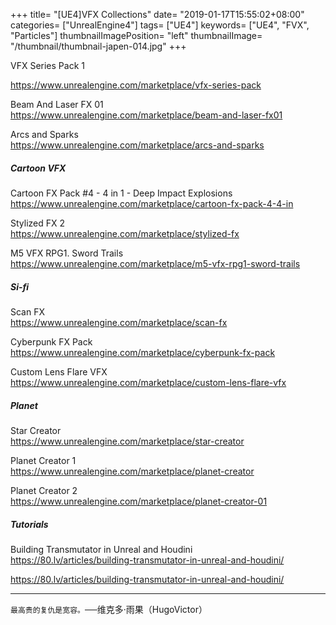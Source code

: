 +++
title= "[UE4]VFX Collections"
date= "2019-01-17T15:55:02+08:00"
categories= ["UnrealEngine4"]
tags= ["UE4"]
keywords= ["UE4", "FVX", "Particles"]
thumbnailImagePosition= "left"
thumbnailImage= "/thumbnail/thumbnail-japen-014.jpg"
+++

VFX Series Pack 1  
<!--more-->
https://www.unrealengine.com/marketplace/vfx-series-pack

Beam And Laser FX 01  
https://www.unrealengine.com/marketplace/beam-and-laser-fx01

Arcs and Sparks  
https://www.unrealengine.com/marketplace/arcs-and-sparks

##### Cartoon VFX

Cartoon FX Pack #4 - 4 in 1 - Deep Impact Explosions  
https://www.unrealengine.com/marketplace/cartoon-fx-pack-4-4-in

Stylized FX 2  
https://www.unrealengine.com/marketplace/stylized-fx

M5 VFX RPG1. Sword Trails  
https://www.unrealengine.com/marketplace/m5-vfx-rpg1-sword-trails

##### Si-fi

Scan FX  
https://www.unrealengine.com/marketplace/scan-fx

Cyberpunk FX Pack  
https://www.unrealengine.com/marketplace/cyberpunk-fx-pack

Custom Lens Flare VFX  
https://www.unrealengine.com/marketplace/custom-lens-flare-vfx

##### Planet

Star Creator  
https://www.unrealengine.com/marketplace/star-creator

Planet Creator 1  
https://www.unrealengine.com/marketplace/planet-creator

Planet Creator 2  
https://www.unrealengine.com/marketplace/planet-creator-01

##### Tutorials

Building Transmutator in Unreal and Houdini  
https://80.lv/articles/building-transmutator-in-unreal-and-houdini/

https://80.lv/articles/building-transmutator-in-unreal-and-houdini/

***
`最高贵的复仇是宽容。`──维克多·雨果（HugoVictor）

